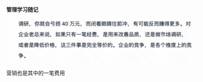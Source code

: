 **管理学习随记**



![image-20231227002830590](%E7%AE%A1%E7%90%86%E5%AD%A6%E4%B9%A0%E9%9A%8F%E8%AE%B0.assets/image-20231227002830590.png)

营销也是其中的一笔费用